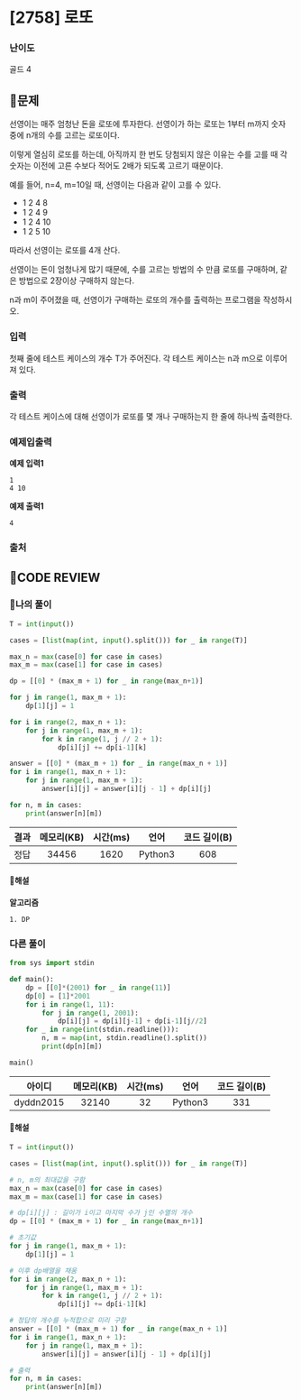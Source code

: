 # [2758] 로또

### **난이도**
골드 4
## **📝문제**
선영이는 매주 엄청난 돈을 로또에 투자한다. 선영이가 하는 로또는 1부터 m까지 숫자 중에 n개의 수를 고르는 로또이다.

이렇게 열심히 로또를 하는데, 아직까지 한 번도 당첨되지 않은 이유는 수를 고를 때 각 숫자는 이전에 고른 수보다 적어도 2배가 되도록 고르기 때문이다.

예를 들어, n=4, m=10일 때, 선영이는 다음과 같이 고를 수 있다.

- 1 2 4 8
- 1 2 4 9
- 1 2 4 10
- 1 2 5 10

따라서 선영이는 로또를 4개 산다. 

선영이는 돈이 엄청나게 많기 때문에, 수를 고르는 방법의 수 만큼 로또를 구매하며, 같은 방법으로 2장이상 구매하지 않는다.

n과 m이 주어졌을 때, 선영이가 구매하는 로또의 개수를 출력하는 프로그램을 작성하시오.
### **입력**
첫째 줄에 테스트 케이스의 개수 T가 주어진다. 각 테스트 케이스는 n과 m으로 이루어져 있다.
### **출력**
각 테스트 케이스에 대해 선영이가 로또를 몇 개나 구매하는지 한 줄에 하나씩 출력한다.
### **예제입출력**

**예제 입력1**

```
1
4 10
```

**예제 출력1**

```
4
```

### **출처**

## **🧐CODE REVIEW**

### **🧾나의 풀이**

```python
T = int(input())

cases = [list(map(int, input().split())) for _ in range(T)]

max_n = max(case[0] for case in cases)
max_m = max(case[1] for case in cases)

dp = [[0] * (max_m + 1) for _ in range(max_n+1)]

for j in range(1, max_m + 1):
    dp[1][j] = 1

for i in range(2, max_n + 1):
    for j in range(1, max_m + 1):
        for k in range(1, j // 2 + 1):
            dp[i][j] += dp[i-1][k]

answer = [[0] * (max_m + 1) for _ in range(max_n + 1)]
for i in range(1, max_n + 1):
    for j in range(1, max_m + 1):
        answer[i][j] = answer[i][j - 1] + dp[i][j]

for n, m in cases:
    print(answer[n][m])
```

결과	| 메모리(KB) |	시간(ms) |	언어 |	코드 길이(B)
:----:|:-----:|:-----:|:-----:|:--------:
정답|34456|1620|Python3|608
#### **📝해설**

**알고리즘**
```
1. DP
```

### **다른 풀이**

```python
from sys import stdin

def main():
    dp = [[0]*(2001) for _ in range(11)]
    dp[0] = [1]*2001
    for i in range(1, 11):
        for j in range(1, 2001):
            dp[i][j] = dp[i][j-1] + dp[i-1][j//2]
    for _ in range(int(stdin.readline())):
        n, m = map(int, stdin.readline().split())
        print(dp[n][m])

main()
```

아이디 | 메모리(KB) |	시간(ms) |	언어 |	코드 길이(B) 
:-----:|:-----:|:-----:|:----:|:--------:
dyddn2015|32140|32|Python3|331
#### **📝해설**

```python
T = int(input())

cases = [list(map(int, input().split())) for _ in range(T)]

# n, m의 최대값을 구함
max_n = max(case[0] for case in cases)
max_m = max(case[1] for case in cases)

# dp[i][j] : 길이가 i이고 마지막 수가 j인 수열의 개수
dp = [[0] * (max_m + 1) for _ in range(max_n+1)]

# 초기값
for j in range(1, max_m + 1):
    dp[1][j] = 1

# 이후 dp배열을 채움
for i in range(2, max_n + 1):
    for j in range(1, max_m + 1):
        for k in range(1, j // 2 + 1):
            dp[i][j] += dp[i-1][k]

# 정답의 개수를 누적합으로 미리 구함
answer = [[0] * (max_m + 1) for _ in range(max_n + 1)]
for i in range(1, max_n + 1):
    for j in range(1, max_m + 1):
        answer[i][j] = answer[i][j - 1] + dp[i][j]

# 출력
for n, m in cases:
    print(answer[n][m])
```
